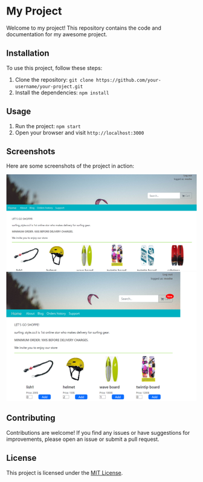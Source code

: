 # My Project

Welcome to my project! This repository contains the code and documentation for my awesome project.

## Installation

To use this project, follow these steps:

1. Clone the repository: `git clone https://github.com/your-username/your-project.git`
2. Install the dependencies: `npm install`

## Usage

1. Run the project: `npm start`
2. Open your browser and visit `http://localhost:3000`

## Screenshots

Here are some screenshots of the project in action:

![Screenshot 1](./screenshots/shot1.png)
![Screenshot 2](./screenshots/shot2.png)

## Contributing

Contributions are welcome! If you find any issues or have suggestions for improvements, please open an issue or submit a pull request.

## License

This project is licensed under the [MIT License](LICENSE).
